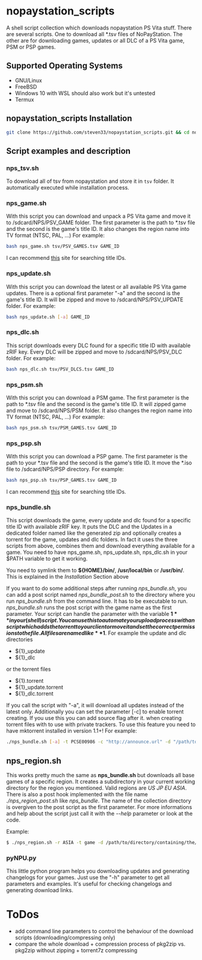 # nopaystation\_scripts

A shell script collection which downloads nopaystation PS Vita stuff.
There are several scripts. One to download all \*.tsv files of NoPayStation. The other are for downloading games, updates
or all DLC of a PS Vita game, PSM or PSP games.

## Supported Operating Systems
* GNU/Linux
* FreeBSD
* Windows 10 with WSL should also work but it's untested
* Termux

## nopaystation\_scripts Installation
```bash
git clone https://github.com/steven33/nopaystation_scripts.git && cd nopaystation_scripts && bash setup.sh
```

## Script examples and description 

### nps\_tsv.sh
To download all of tsv from nopaystation and store it in `tsv` folder.
It automatically executed while installation process.

### nps\_game.sh
With this script you can download and unpack a PS Vita game and move it to /sdcard/NPS/PSV_GAME folder.
The first parameter is the path to \*.tsv file and the second is the game's title ID.
It also changes the region name into TV format (NTSC, PAL, ...)
For example:
```bash
bash nps_game.sh tsv/PSV_GAMES.tsv GAME_ID
```
I can recommend [this](http://renascene.com/psv/) site for searching title IDs.

### nps\_update.sh
With this script you can download the latest or all available PS Vita game updates.
There is a optional first parameter "-a" and the second is the game's title ID.
It will be zipped and move to /sdcard/NPS/PSV_UPDATE folder.
For example:
```bash
bash nps_update.sh [-a] GAME_ID
```

### nps\_dlc.sh
This script downloads every DLC found for a specific title ID with available zRIF key.
Every DLC will be zipped and move to /sdcard/NPS/PSV_DLC folder.
For example:
```bash
bash nps_dlc.sh tsv/PSV_DLCS.tsv GAME_ID
```

### nps\_psm.sh
With this script you can download a PSM game.
The first parameter is the path to \*.tsv file and the second is the game's title ID.
It will zipped game and move to /sdcard/NPS/PSM folder.
It also changes the region name into TV format (NTSC, PAL, ...)
For example:
```bash
bash nps_psm.sh tsv/PSM_GAMES.tsv GAME_ID
```

### nps\_psp.sh
With this script you can download a PSP game.
The first parameter is the path to your \*.tsv file and the second is the game's title ID.
It move the \*.iso file to /sdcard/NPS/PSP directory.
For example:
```bash
bash nps_psp.sh tsv/PSP_GAMES.tsv GAME_ID
```
I can recommend [this](http://renascene.com/psp/) site for searching title IDs.

### nps\_bundle.sh
This script downloads the game, every update and dlc found for a specific title ID with available zRIF key.
It puts the DLC and the Updates in a dedicated folder named like the generated zip and optionally creates a torrent for the game,
updates and dlc folders. In fact it uses the three scripts from above, combines them and download everything available for a game.
You need to have nps\_game.sh, nps\_update.sh, nps\_dlc.sh in your $PATH variable to get it working.

You need to symlink them to **${HOME}/bin/**, **/usr/local/bin** or **/usr/bin/**.
This is explained in the *Installation* Section above

If you want to do some additional steps after running *nps_bundle.sh*, you can add a post script named *nps_bundle_post.sh* to the directory where you run *nps_bundle.sh* from the command line.
It has to be executable to run. *nps_bundle.sh* runs the post script with the game name as the first parameter.
Your script can handle the parameter with the variable **$1** in your (shell) script.
You can use this to automate your upload process with an script which adds the torrent to your client or move it and
set the correct permissions to the file.
All files are named like **$1**.
For example the update and dlc directories
* ${1}_update
* ${1}_dlc

or the torrent files
* ${1}.torrent
* ${1}_update.torrent
* ${1}_dlc.torrent

If you call the script with "-a", it will download all updates instead of the latest only. Additionally you can set the parameter [-c]
to enable torrent creating. If you use this you can add source flag after it.
when creating torrent files with to use with private trackers.
To use this feature you need to have mktorrent installed in version 1.1+!
For example:
```bash
./nps_bundle.sh [-a] -t PCSE00986 -c "http://announce.url" -d "/path/to/directory/containing/the/tsv/files" [-c] [<SOURCE FLAG>]
```

## nps\_region.sh
This works pretty much the same as **nps_bundle.sh** but downloads all base games of a specific region.
It creates a subdirectory in your current working directory for the region you mentioned. Valid regions are *US* *JP* *EU* *ASIA*.
There is also a post hook implemented with the file name *./nps_region_post.sh* like *nps\_bundle*. The name of the collection directory
is overgiven to the post script as the first parameter.
For more informations and help about the script just call it with the *--help* parameter or look at the code.

Example:
```bash
$ ./nps_region.sh -r ASIA -t game -d /path/to/directory/containing/the/tsv/files [-c http://announce.url] [-s <SOURCE>] [-a]
```

### pyNPU.py
This little python program helps you downloading updates and generating changelogs for your games.
Just use the "-h" parameter to get all parameters and examples. It's useful for checking changelogs and generating download links.

# ToDos
* add command line parameters to control the behaviour of the download scripts (downloading/compressing only)
* compare the whole download + compression process of pkg2zip vs. pkg2zip without zipping + torrent7z compressing
